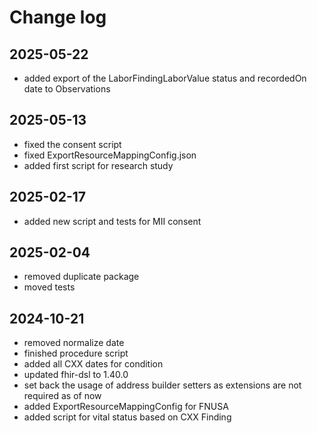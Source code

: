 # Change log

## 2025-05-22
* added export of the LaborFindingLaborValue status and recordedOn date to Observations

## 2025-05-13
* fixed the consent script
* fixed ExportResourceMappingConfig.json
* added first script for research study

## 2025-02-17
* added new script and tests for MII consent

## 2025-02-04
* removed duplicate package
* moved tests

## 2024-10-21

* removed normalize date
* finished procedure script
* added all CXX dates for condition
* updated fhir-dsl to 1.40.0
* set back the usage of address builder setters as extensions are not required as of now
* added ExportResourceMappingConfig for FNUSA
* added script for vital status based on CXX Finding
